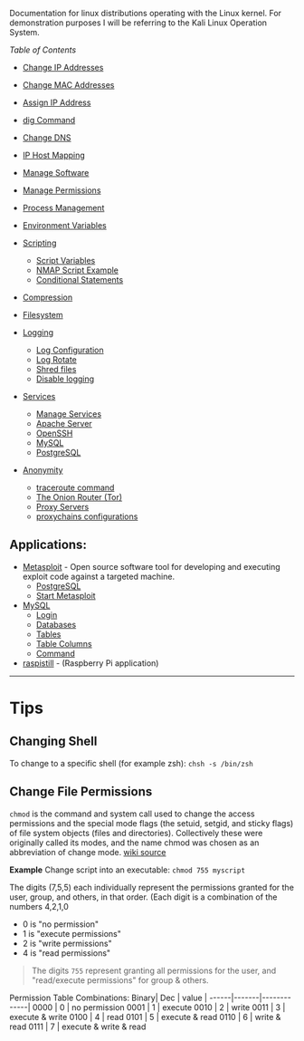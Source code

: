 Documentation for linux distributions operating with the Linux kernel. For demonstration purposes I will be referring to the Kali Linux Operation System.

*Table of Contents*
- [Change IP Addresses](./01_change_ip_address.md)
- [Change MAC Addresses](./02_change_MAC_address.md)
- [Assign IP Address](./03_assign_ip_address.md)
- [dig Command](./04_dig_command.md)
- [Change DNS](./05_change_dns_server.md)
- [IP Host Mapping](./06_map_ip_address_w_hosts_file.md)
- [Manage Software](./07_add_remove_software.md)
- [Manage Permissions](./08_permissions.md)
- [Process Management](./09_process_management.md)
- [Environment Variables](./10_env_variables.md)
- [Scripting](./11_scripting.md)
  - [Script Variables](./11_scripting.md#script-variables)
  - [NMAP Script Example](11_scripting.md#nmap-script-example)
  - [Conditional Statements](11_scripting.md#conditional-statements)
- [Compression](./12_compression.md)
- [Filesystem](./13_filesystem.md)
- [Logging](./14_logging.md)
  - [Log Configuration](./14_logging.md#log-configuration)
  - [Log Rotate](./14_logging.md#logrotate)
  - [Shred files](./14_logging.md#shred-files)
  - [Disable logging](./14_logging.md#disable-logging)

- [Services](./15_services.md)
  - [Manage Services](./15_services.md#manage-services)
  - [Apache Server](./15_services.md#apache-web-server)
  - [OpenSSH](./15_services.md#openssh)
  - [MySQL](./15_services.md#mysql)
  - [PostgreSQL](./15_services.md#postgresql)
- [Anonymity](./16_anonymity.md)
  - [traceroute command](./16_anonymity.md#traceroute)
  - [The Onion Router (Tor)](./16_anonymity.md#the-onion-router-tor)
  - [Proxy Servers](./16_anonymity.md#proxy-servers)
  - [proxychains configurations](./16_anonymity.md#proxychains-configurations)

## Applications:
- [Metasploit](Metasploit.md) - Open source software tool for developing and executing exploit code against a targeted machine.
  - [PostgreSQL](Metasploit.md#postgresql-postgres)
  - [Start Metasploit](Metasploit.md#start-metasploit)
- [MySQL](MySQL.md)
  - [Login](MySQL.md#login)
  - [Databases](MySQL.md#databases)
  - [Tables](MySQL.md#tables)
  - [Table Columns](MySQL.md#table-columns)
  - [Command](MySQL.md#commands)
- [raspistill](raspistill.md) - (Raspberry Pi application)

<hr>

# Tips

## Changing Shell
To change to a specific shell (for example zsh): `chsh -s /bin/zsh`

## Change File Permissions
`chmod` is the command and system call used to change the access permissions and the special mode flags (the setuid, setgid, and sticky flags) of file system objects (files and directories). Collectively these were originally called its modes, and the name chmod was chosen as an abbreviation of change mode. [wiki source](https://en.wikipedia.org/wiki/Chmod)

**Example**
Change script into an executable:  `chmod 755 myscript`

The digits (7,5,5) each individually represent the permissions granted for the user, group, and others, in that order. (Each digit is a combination of the numbers 4,2,1,0
  - 0 is "no permission"
  - 1 is "execute permissions"
  - 2 is "write permissions"
  - 4 is "read permissions"

> The digits `755` represent granting all permissions for the user, and "read/execute permissions" for group & others.

Permission Table Combinations:
Binary|  Dec  | value       |
------|-------|-------------|
0000  |   0   | no permission
0001  |   1   | execute
0010  |   2   | write
0011  |   3   | execute & write
0100  |   4   | read
0101  |   5   | execute & read
0110  |   6   | write & read
0111  |   7   | execute & write & read
